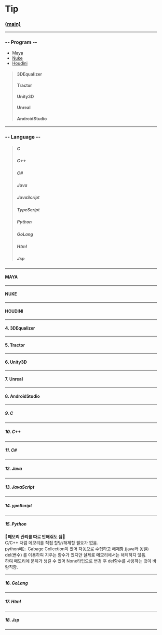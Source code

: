 # Tip
### [(main)](/readme.md) 
***
### -- Program --
* [Maya](#MAYA)
* [Nuke](#NUKE)
* [Houdini](#HOUDINI)
>#### 3DEqualizer  
>#### Tractor  
>#### Unity3D  
>#### Unreal  
>#### AndroidStudio  
***
### -- Language --  
>##### C  
>##### C++  
>##### C#  
>##### Java  
>##### JavaScript  
>##### TypeScript  
>##### Python  
>##### GoLang  
>##### Html  
>##### Jsp  
***
#### MAYA
***
#### NUKE  
***
#### HOUDINI  
***
#### 4. 3DEqualizer  
***
#### 5. Tractor  
***
#### 6. Unity3D  
***
#### 7. Unreal  
***
#### 8. AndroidStudio  
***
##### 9. C  
***
##### 10. C++  
***
##### 11. C#  
***
##### 12. Java  
***
##### 13. JavaScript  
***
##### 14. ypeScript  
***
##### 15. Python  
:large_blue_diamond:**메모리 관리를 따로 안해줘도 됨**:large_blue_diamond:  
C/C++ 처럼 메모리를 직접 할당/해제할 필요가 없음.  
python에는 Gabage Collection이 있어 자동으로 수집하고 해제함.(java와 동일)  
del(변수) 를 이용하여 지우는 함수가 있지만 실제로 메모리에서는 해제하지 않음.  
하여 메모리에 문제가 생길 수 있어 None타입으로 변경 후 del함수를 사용하는 것이 바람직함.  
***
##### 16. GoLang  
***
##### 17. Html  
***
##### 18. Jsp  
***
